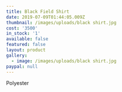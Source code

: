 ```yaml
---
title: Black Field Shirt
date: 2019-07-09T01:44:05.009Z
thumbnail: /images/uploads/black shirt.jpg
cost: '3500'
in_stock: '1'
available: false
featured: false
layout: product
gallery:
  - image: /images/uploads/black shirt.jpg
paypal: null
---
```

Polyester

